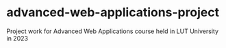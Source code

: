 # advanced-web-applications-project
Project work for Advanced Web Applications course held in LUT University in 2023
